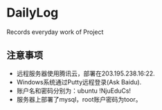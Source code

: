 # DailyLog
Records everyday work of Project

## 注意事项

- 远程服务器使用腾讯云，部署在203.195.238.16:22.
- Windows系统通过Putty远程登录(Ask Baidu).
- 账户名和密码分别为：ubuntu !NjuEduCs!
- 服务器上部署了mysql，root账户密码为toor。